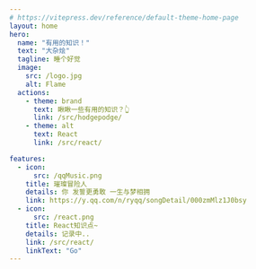```yaml
---
# https://vitepress.dev/reference/default-theme-home-page
layout: home
hero:
  name: "有用的知识！"
  text: "大杂烩"
  tagline: 睡个好觉
  image:
    src: /logo.jpg
    alt: Flame
  actions:
    - theme: brand
      text: 瞅瞅一些有用的知识？👆
      link: /src/hodgepodge/
    - theme: alt
      text: React
      link: /src/react/

features:
  - icon:
      src: /qqMusic.png
    title: 璀璨冒险人
    details: 你 发誓更勇敢 一生与梦相拥
    link: https://y.qq.com/n/ryqq/songDetail/000zmMlz1J0bsy
  - icon:
      src: /react.png
    title: React知识点~
    details: 记录中..
    link: /src/react/
    linkText: "Go"
---
```

